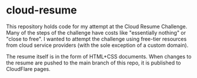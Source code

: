 # cloud-resume

This repository holds code for my attempt at the Cloud Resume Challenge. Many of the steps of the challenge have costs like "essentially nothing" or "close to free". I wanted to attempt the challenge using free-tier resources from cloud service providers (with the sole exception of a custom domain).

The resume itself is in the form of HTML+CSS documents. When changes to the resume are pushed to the main branch of this repo, it is published to CloudFlare pages.
